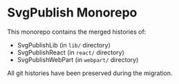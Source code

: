 # SvgPublish Monorepo

This monorepo contains the merged histories of:
- SvgPublishLib (in `lib/` directory)
- SvgPublishReact (in `react/` directory)  
- SvgPublishWebPart (in `webpart/` directory)

All git histories have been preserved during the migration.
